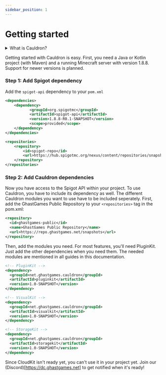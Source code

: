 ```yaml
---
sidebar_position: 1
---
```


# Getting started

<details>
<summary>What is Cauldron?</summary>
Cauldron is a collection of libraries for Minecraft servers and their plugins. With these libraries, you can simplify your development workflow. You don't even have to install a plugin on your server!
</details>

Getting started with Cauldron is easy. First, you need a Java or Kotlin project (with Maven) and a running Minecraft server with version 1.8.8. Support for newer versions is planned. 

### Step 1: Add Spigot dependency

Add the ``spigot-api`` dependency to your ``pom.xml``

```xml
<dependencies>
    <dependency>
           <groupId>org.spigotmc</groupId>
           <artifactId>spigot-api</artifactId>
           <version>1.8.8-R0.1-SNAPSHOT</version>
           <scope>provided</scope>
    </dependency>
</dependencies>

<repositories>
    <repository>
        <id>spigot-repo</id>
        <url>https://hub.spigotmc.org/nexus/content/repositories/snapshots/</url>
    </repository>
</repositories>
```

### Step 2: Add Cauldron dependencies

Now you have access to the Spigot API within your project. To use Cauldron, you have to include its dependency as well. The different Cauldron modules you want to use have to be included seperately. First, add the GhastGames Public Repository to your ``<repositories>`` tag in the pom.xml:

```xml
<repository>
  <id>ghastgames-public</id>
  <name>GhastGames Public Repository</name>
  <url>https://repo.ghastgames.net/snapshots</url>
</repository>
```

Then, add the modules you need. For most features, you'll need PluginKit. Just add the other dependencies when you need them. The needed modules are mentioned in all guides in this documentation.

```xml
<!-- PluginKit -->
<dependency>
  <groupId>net.ghastgames.cauldron</groupId>
  <artifactId>pluginkit</artifactId>
  <version>1.0-SNAPSHOT</version>
</dependency>

<!-- VisualKit -->
<dependency>
  <groupId>net.ghastgames.cauldron</groupId>
  <artifactId>visualkit</artifactId>
  <version>1.0-SNAPSHOT</version>
</dependency>

<!-- StorageKit -->
<dependency>
  <groupId>net.ghastgames.cauldron</groupId>
  <artifactId>storagekit</artifactId>
  <version>1.0-SNAPSHOT</version>
</dependency>
```

Since CloudKit isn't ready yet, you can't use it in your project yet. Join our (Discord)[https://dc.ghastgames.net] to get notified when it's ready!